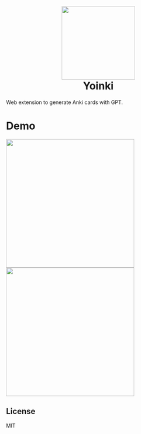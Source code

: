 <h1 align="center">
  <img align="center" height="200px" src="https://github.com/yuo-app/yoinki/assets/36823200/84e12f06-4784-4fe6-8094-8df310b4afa5" />
  <br>
  Yoinki
</h1>

Web extension to generate Anki cards with GPT.

# Demo

<img align="center" style="object-fit: contain;" height="350px" src="https://github.com/yuo-app/yoinki/assets/36823200/dc6863dd-41e0-42de-a414-d18d543dc3bd" />
<img align="center" style="object-fit: contain;" height="350px" src="https://github.com/yuo-app/yoinki/assets/36823200/375e25a8-0ef9-449b-b0dc-1776c7294797" />

## License

MIT
